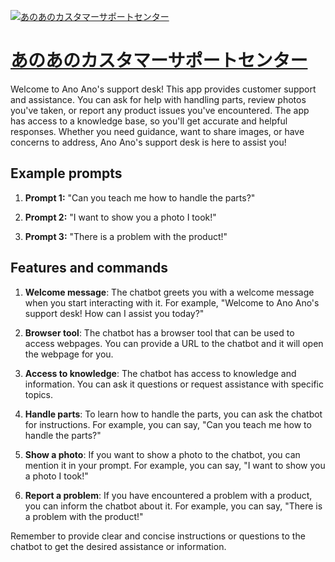 [![あのあのカスタマーサポートセンター](https://files.oaiusercontent.com/file-Olvy9du752vJe6TB3n0aCMQT?se=2123-10-17T17%3A39%3A16Z&sp=r&sv=2021-08-06&sr=b&rscc=max-age%3D31536000%2C%20immutable&rscd=attachment%3B%20filename%3D24752444_e0f31cf938decc880640ad41addbfdd5_170.jpg&sig=%2BaXK7wXCHuNhQYlzbWF9B61h/wwsv7dixqPXSAEy42g%3D)](https://chat.openai.com/g/g-4zAnsoaC3-anoanokasutamasapotosenta)

# [あのあのカスタマーサポートセンター](https://chat.openai.com/g/g-4zAnsoaC3-anoanokasutamasapotosenta)

Welcome to Ano Ano's support desk! This app provides customer support and assistance. You can ask for help with handling parts, review photos you've taken, or report any product issues you've encountered. The app has access to a knowledge base, so you'll get accurate and helpful responses. Whether you need guidance, want to share images, or have concerns to address, Ano Ano's support desk is here to assist you!

## Example prompts

1. **Prompt 1:** "Can you teach me how to handle the parts?"

2. **Prompt 2:** "I want to show you a photo I took!"

3. **Prompt 3:** "There is a problem with the product!"

## Features and commands

1. **Welcome message**: The chatbot greets you with a welcome message when you start interacting with it. For example, "Welcome to Ano Ano's support desk! How can I assist you today?"

2. **Browser tool**: The chatbot has a browser tool that can be used to access webpages. You can provide a URL to the chatbot and it will open the webpage for you.

3. **Access to knowledge**: The chatbot has access to knowledge and information. You can ask it questions or request assistance with specific topics.

4. **Handle parts**: To learn how to handle the parts, you can ask the chatbot for instructions. For example, you can say, "Can you teach me how to handle the parts?"

5. **Show a photo**: If you want to show a photo to the chatbot, you can mention it in your prompt. For example, you can say, "I want to show you a photo I took!"

6. **Report a problem**: If you have encountered a problem with a product, you can inform the chatbot about it. For example, you can say, "There is a problem with the product!"

Remember to provide clear and concise instructions or questions to the chatbot to get the desired assistance or information.